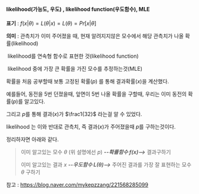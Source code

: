 #### likelihood(가능도, 우도) , likelihood function(우도함수), MLE



**표기** : $f(x|\theta) = L(\theta|x) = L(\theta) = Pr[x|\theta]$  

**의미** : 관측치가 이미 주어졌을 때,  현재 알려지지않은 모수에서 해당 관측치가 나올 확률(likelihood)

​			likelihood를 연속형 함수로 표현한 것(likelihood function)

​			likelihood 중에 가장 큰 확률을 가진 모수를 추정하는것(MLE)



확률을 처음 공부할때 보통 고정된 확률($p$) 를 통해 결과확률($x$)을 계산했다.

예를들어, 동전을 5번 던졌을때, 앞면이 5번 나올 확률을 구할때,  우리는 이미 동전의 확률($p$)를 알고있다.

그리고 $p$를 통해 결과($x$)가 $\frac1{32}$ 라는걸 알 수 있었다.

likelihood 는 이와 반대로 관측치, 즉 결과($x$)가 주어졌을때 $p$를 구하는것이다.

정리하자면 아래와 같다.



> 이미 알고있는 모수 $\theta$ (위 설명에선 $p$)	***--확률함수 $f(x)$-->***  결과구하기
>
> 이미 알고있는 결과 $x$							***--우도함수 $L(\theta)$-->***	주어진 결과를 가장 잘 표현하는 모수 $\theta$ 구하기





참고 : https://blog.naver.com/mykepzzang/221568285099





